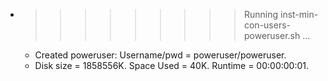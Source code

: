 * >>>>>>>>> Running inst-min-con-users-poweruser.sh ...
  * Created poweruser: Username/pwd = poweruser/poweruser.
  * Disk size = 1858556K. Space Used = 40K. Runtime = 00:00:00:01.
